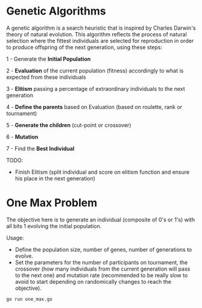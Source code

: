 # Genetic Algorithms

A genetic algorithm is a search heuristic that is inspired by Charles Darwin's theory of natural evolution. This algorithm reflects the process of natural selection where the fittest individuals are selected for reproduction in order to produce offspring of the next generation, using these steps:

1 - Generate the **Initial Population**

2 - **Evaluation** of the current population (fitness) accordingly to what is expected from these individuals

3 - **Elitism** passing a percentage of extraordinary individuals to the next generation

4 - **Define the parents** based on Evaluation (based on roulette, rank or tournament)

5 - **Generate the children** (cut-point or crossover)

6 - **Mutation**

7 - Find the **Best Individual**

TODO:
- Finish Elitism (split individual and score on elitism function and ensure his place in the next generation)


# One Max Problem
The objective here is to generate an individual (composite of 0's or 1's) with all bits 1 evolving the initial population.

Usage:
- Define the population size, number of genes, number of generations to evolve.
- Set the parameters for the number of participants on tournament, the crossover (how many individuals from the current generation will pass to the next one) and mutation rate (recommended to be really slow to avoid to start depending on randomically changes to reach the objective).

`go run one_max.go`
